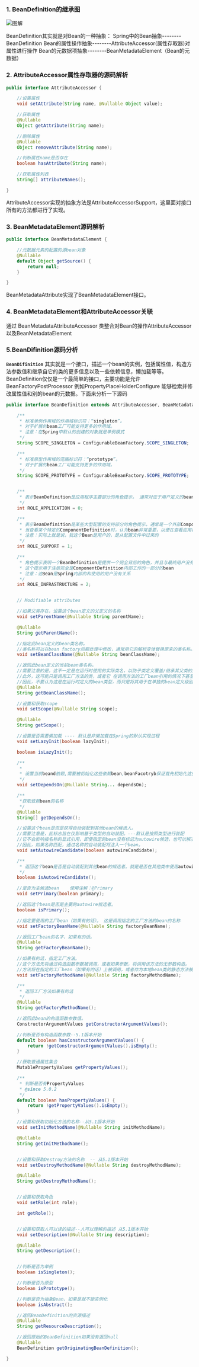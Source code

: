 ### 1. BeanDefinition的继承图

![图解](https://github.com/mxsm/document/blob/master/image/Spring/Springframework/BeanDefinition.png?raw=true)

BeanDefinition其实就是对Bean的一种抽象： 
Spring中的Bean抽象--------BeanDefinition 
Bean的属性操作抽象--------AttributeAccessor(属性存取器)对属性进行操作 
Bean的元数据项抽象--------BeanMetadataElement（Bean的元数据）

### 2. AttributeAccessor属性存取器的源码解析

```java
public interface AttributeAccessor {

	//设置属性
	void setAttribute(String name, @Nullable Object value);

	//获取属性
	@Nullable
	Object getAttribute(String name);

	//删除属性
	@Nullable
	Object removeAttribute(String name);

	//判断属性name是否存在
	boolean hasAttribute(String name);

    //获取属性列表
	String[] attributeNames();

}
```
AttributeAccessor实现的抽象方法是AttributeAccessorSupport，这里面对接口所有的方法都进行了实现。

### 3. BeanMetadataElement源码解析

```java
public interface BeanMetadataElement {

	//元数据元素的配置的源bean对象
	@Nullable
	default Object getSource() {
		return null;
	}

}
```
BeanMetadataAttribute实现了BeanMetadataElement接口。

### 4. BeanMetadataElement和AttributeAccessor关联
通过 BeanMetadataAttributeAccessor 类整合对Bean的操作AttributeAccessor以及BeanMetadataElement

### 5.BeanDifinition源码分析

**`BeanDifinition`** 其实就是一个接口，描述一个bean的实例，包括属性值，构造方法参数值和继承自它的类的更多信息以及一些依赖信息，懒加载等等。BeanDefinition仅仅是一个最简单的接口，主要功能是允许BeanFactoryPostProcessor 例如PropertyPlaceHolderConfigure 能够检索并修改属性值和别的bean的元数据。下面来分析一下源码

```java
public interface BeanDefinition extends AttributeAccessor, BeanMetadataElement {

	/**
	 * 标准单例作用域的作用域标识符：“singleton”。
	 * 对于扩展的bean工厂可能支持更多的作用域。
	 * 注意：在Spring中默认的创建的对象就是单例模式
	 */
	String SCOPE_SINGLETON = ConfigurableBeanFactory.SCOPE_SINGLETON;

	/**
	 * 标准原型作用域的范围标识符：“prototype”。
	 * 对于扩展的bean工厂可能支持更多的作用域。
	 */
	String SCOPE_PROTOTYPE = ConfigurableBeanFactory.SCOPE_PROTOTYPE;


	/**
	 * 表示BeanDefinition是应用程序主要部分的角色提示。 通常对应于用户定义的bean。
	 */
	int ROLE_APPLICATION = 0;

	/**
	 * 表示BeanDefinition是某些大型配置的支持部分的角色提示，通常是一个外部ComponentDefinition
	 * 当查看某个特定的ComponentDefinition时，认为bean非常重要，以便在查看应用程序的整体配置时能够意识到这一点。
	 * 注意：实际上就是说，我这个Bean是用户的，是从配置文件中过来的
	 */
	int ROLE_SUPPORT = 1;

	/**
	 * 角色提示表明一个BeanDefinition是提供一个完全背后的角色，并且与最终用户没有关系。
	 * 这个提示用于注册完全是ComponentDefinition内部工作的一部分的bean
	 * 注意：这Bean是Spring内部的和使用的用户没有关系
	 */
	int ROLE_INFRASTRUCTURE = 2;


	// Modifiable attributes

	//如果父类存在，设置这个bean定义的父定义的名称
	void setParentName(@Nullable String parentName);

	@Nullable
	String getParentName();

	//指定此bean定义的bean类名称。
	//类名称可以在bean factory后期处理中修改，通常用它的解析变体替换原来的类名称。
	void setBeanClassName(@Nullable String beanClassName);

	//返回此bean定义的当前bean类名称。
	//需要注意的是，这不一定是在运行时使用的实际类名，以防子类定义覆盖/继承其父类的类名。
	//此外，这可能只是调用工厂方法的类，或者它 在调用方法的工厂bean引用的情况下甚至可能是空的。
	//因此，不要认为这是在运行时定义的bean类型，而只是将其用于在单独的bean定义级别进行解析。
	@Nullable
	String getBeanClassName();

	//设置和获取scope
	void setScope(@Nullable String scope);

	@Nullable
	String getScope();

	//设置是否需要懒加载 ---- 默认是非懒加载在Spring的默认实现过程
	void setLazyInit(boolean lazyInit);

	boolean isLazyInit();

	/**
	 *
	 * 设置当前beand依赖,需要被初始化这些依赖bean,beanFacotryb保证首先初始化这些依赖的bean
	 */
	void setDependsOn(@Nullable String... dependsOn);

	/**
	 *获取依赖bean的名称
	 */
	@Nullable
	String[] getDependsOn();

	//设置这个bean是否是获得自动装配到其他bean的候选人。
	//需要注意是，此标志旨在仅影响基于类型的自动装配。---默认是按照类型进行装配
	//它不会影响按名称的显式引用，即使指定的bean没有标记为autowire候选，也可以解决这个问题。
	//因此，如果名称匹配，通过名称的自动装配将注入一个bean。
	void setAutowireCandidate(boolean autowireCandidate);

	/**
	 * 返回这个bean是否是自动装配到其他bean的候选者。就是是否在其他类中使用autowired来注入当前Bean的
	 */
	boolean isAutowireCandidate();

	//是否为主候选bean    使用注解：@Primary
	void setPrimary(boolean primary);

	//返回这个bean是否是主要的autowire候选者。
	boolean isPrimary();

	//指定要使用的工厂bean（如果有的话）。 这是调用指定的工厂方法的bean的名称
	void setFactoryBeanName(@Nullable String factoryBeanName);

	//返回工厂bean的名字，如果有的话。
	@Nullable
	String getFactoryBeanName();

	//如果有的话，指定工厂方法。
	//这个方法先将通过构造函数参数被调用，或者如果参数，将调用该方法的无参数构造。
	//方法将在指定的工厂bean（如果有的话）上被调用，或者作为本地bean类的静态方法被调用
	void setFactoryMethodName(@Nullable String factoryMethodName);

	/**
	 * 返回工厂方法如果有的话
	 */
	@Nullable
	String getFactoryMethodName();

	//返回此bean的构造函数参数值。
	ConstructorArgumentValues getConstructorArgumentValues();

	//判断是否有构造函数参数--5.1版本开始
	default boolean hasConstructorArgumentValues() {
		return !getConstructorArgumentValues().isEmpty();
	}

	//获取普通属性集合
	MutablePropertyValues getPropertyValues();

	/**
	 * 判断是否有PropertyValues
	 * @since 5.0.2
	 */
	default boolean hasPropertyValues() {
		return !getPropertyValues().isEmpty();
	}

	//设置和获取初始化方法的名称--从5.1版本开始
	void setInitMethodName(@Nullable String initMethodName);

	@Nullable
	String getInitMethodName();


	//设置和获取Destroy方法的名称  -- 从5.1版本开始
	void setDestroyMethodName(@Nullable String destroyMethodName);

	@Nullable
	String getDestroyMethodName();


	//设置和获取角色
	void setRole(int role);

	int getRole();


	//设置和获取人可以读的描述--人可以理解的描述 从5.1版本开始
	void setDescription(@Nullable String description);

	@Nullable
	String getDescription();


	//判断是否为单例
	boolean isSingleton();

	//判断是否为原型
	boolean isPrototype();

	//判断是否为抽象Bean，如果是就不能实例化
	boolean isAbstract();

	//返回BeanDefinition的资源描述
	@Nullable
	String getResourceDescription();

	//返回原始的BeanDefinition如果没有返回null
	@Nullable
	BeanDefinition getOriginatingBeanDefinition();

}
```

